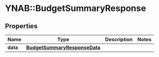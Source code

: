 # YNAB::BudgetSummaryResponse

## Properties

| Name | Type | Description | Notes |
| ---- | ---- | ----------- | ----- |
| **data** | [**BudgetSummaryResponseData**](BudgetSummaryResponseData.md) |  |  |

